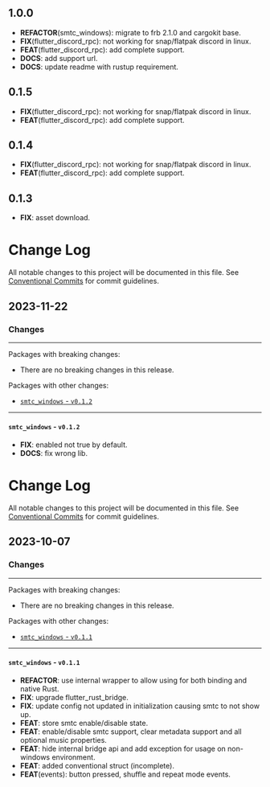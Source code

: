 ## 1.0.0

 - **REFACTOR**(smtc_windows): migrate to frb 2.1.0 and cargokit base.
 - **FIX**(flutter_discord_rpc): not working for snap/flatpak discord in linux.
 - **FEAT**(flutter_discord_rpc): add complete support.
 - **DOCS**: add support url.
 - **DOCS**: update readme with rustup requirement.

## 0.1.5

 - **FIX**(flutter_discord_rpc): not working for snap/flatpak discord in linux.
 - **FEAT**(flutter_discord_rpc): add complete support.

## 0.1.4

 - **FIX**(flutter_discord_rpc): not working for snap/flatpak discord in linux.
 - **FEAT**(flutter_discord_rpc): add complete support.

## 0.1.3

 - **FIX**: asset download.

# Change Log

All notable changes to this project will be documented in this file.
See [Conventional Commits](https://conventionalcommits.org) for commit guidelines.

## 2023-11-22

### Changes

---

Packages with breaking changes:

 - There are no breaking changes in this release.

Packages with other changes:

 - [`smtc_windows` - `v0.1.2`](#smtc_windows---v012)

---

#### `smtc_windows` - `v0.1.2`

 - **FIX**: enabled not true by default.
 - **DOCS**: fix wrong lib.

# Change Log

All notable changes to this project will be documented in this file.
See [Conventional Commits](https://conventionalcommits.org) for commit guidelines.

## 2023-10-07

### Changes

---

Packages with breaking changes:

 - There are no breaking changes in this release.

Packages with other changes:

 - [`smtc_windows` - `v0.1.1`](#smtc_windows---v011)

---

#### `smtc_windows` - `v0.1.1`

 - **REFACTOR**: use internal wrapper to allow using for both binding and native Rust.
 - **FIX**: upgrade flutter_rust_bridge.
 - **FIX**: update config not updated in initialization causing smtc to not show up.
 - **FEAT**: store smtc enable/disable state.
 - **FEAT**: enable/disable smtc support, clear metadata support and all optional music properties.
 - **FEAT**: hide internal bridge api and add exception for usage on non-windows environment.
 - **FEAT**: added conventional struct (incomplete).
 - **FEAT**(events): button pressed, shuffle and repeat mode events.

